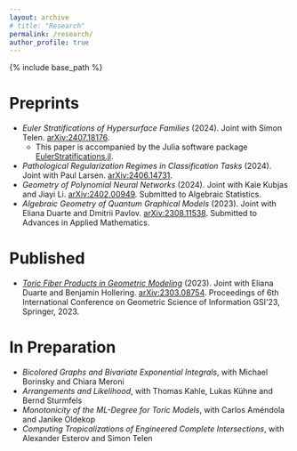 ```yaml
---
layout: archive
# title: "Research"
permalink: /research/
author_profile: true
---
```


<!-- {% if author.googlescholar %}
  You can also find my articles on <u><a href="{{author.googlescholar}}">my Google Scholar profile</a>.</u>
{% endif %} -->

{% include base_path %}

<!-- {% for post in site.publications reversed %}
  {% include archive-single.html %}
{% endfor %} -->


Preprints
======
* *Euler Stratifications of Hypersurface Families* (2024). Joint with Simon Telen. [arXiv:2407.18176](https://arxiv.org/abs/2407.18176).
  * This paper is accompanied by the Julia software package [EulerStratifications.jl](https://github.com/maximilianwiesmann/EulerStratifications.jl).
* *Pathological Regularization Regimes in Classification Tasks* (2024). Joint with Paul Larsen. [arXiv:2406.14731](https://arxiv.org/abs/2406.14731).
* *Geometry of Polynomial Neural Networks* (2024). Joint with Kaie Kubjas and Jiayi Li. [arXiv:2402.00949](https://arxiv.org/abs/2402.00949). Submitted to Algebraic Statistics.
* *Algebraic Geometry of Quantum Graphical Models* (2023). Joint with Eliana Duarte and Dmitrii Pavlov. [arXiv:2308.11538](https://arxiv.org/abs/2308.11538). Submitted to Advances in Applied Mathematics.


Published
======
* [*Toric Fiber Products in Geometric Modeling*](https://doi.org/10.1007/978-3-031-38271-0_49) (2023). Joint with Eliana Duarte and Benjamin Hollering. [arXiv:2303.08754](https://arxiv.org/abs/2303.08754). Proceedings of 6th International Conference on Geometric Science of Information GSI'23, Springer, 2023.


In Preparation
======
* *Bicolored Graphs and Bivariate Exponential Integrals*, with Michael Borinsky and Chiara Meroni
* *Arrangements and Likelihood*, with Thomas Kahle, Lukas Kühne and Bernd Sturmfels
* *Monotonicity of the ML-Degree for Toric Models*, with Carlos Améndola and Janike Oldekop
* *Computing Tropicalizations of Engineered Complete Intersections*, with Alexander Esterov and Simon Telen
